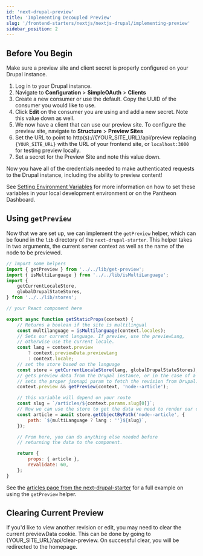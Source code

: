```yaml
---
id: 'next-drupal-preview'
title: 'Implementing Decoupled Preview'
slug: '/frontend-starters/nextjs/nextjs-drupal/implementing-preview'
sidebar_position: 2
---
```


## Before You Begin

Make sure a preview site and client secret is properly configured on your Drupal
instance.

1. Log in to your Drupal instance.
1. Navigate to **Configuration** > **SimpleOAuth** > **Clients**
1. Create a new consumer or use the default. Copy the UUID of the consumer you
   would like to use.
1. Click **Edit** on the consumer you are using and add a new secret. Note this
   value down as well.
1. We now have a client that can use our preview site. To configure the preview
   site, navigate to **Structure** > **Preview Sites**
1. Set the URL to point to http(s)://{YOUR_SITE_URL}/api/preview replacing
   `{YOUR_SITE_URL}` with the URL of your frontend site, or `localhost:3000` for
   testing preview locally.
1. Set a secret for the Preview Site and note this value down.

Now you have all of the credentials needed to make authenticated requests to the
Drupal instance, including the ability to preview content!

See [Setting Environment Variables](./setting-environment-variables.md) for more
information on how to set these variables in your local development environment
or on the Pantheon Dashboard.

## Using `getPreview`

Now that we are set up, we can implement the `getPreview` helper, which can be
found in the `lib` directory of the `next-drupal-starter`. This helper takes in
two arguments, the current server context as well as the name of the node to be
previewed.

```js
// Import some helpers
import { getPreview } from '../../lib/get-preview';
import { isMultiLanguage } from '../../lib/isMultiLanguage';
import {
	getCurrentLocaleStore,
	globalDrupalStateStores,
} from '../../lib/stores';

// your React component here

export async function getStaticProps(context) {
	// Returns a boolean if the site is multilingual
	const multilanguage = isMultilanguage(context.locales);
	// Sets our current language. If preview, use the previewLang,
	// otherwise use the current locale.
	const lang = context.preview
		? context.previewData.previewLang
		: context.locale;
	// set the store based on the language
	const store = getCurrentLocaleStore(lang, globalDrupalStateStores);
	// gets preview data from the Drupal instance, or in the case of a revision,
	// sets the proper jsonapi param to fetch the revision from Drupal.
	context.preview && getPreview(context, 'node--article');

	// this variable will depend on your route
	const slug = `/articles/${context.params.slug[0]}`;
	// Now we can use the store to get the data we need to render our component
	const article = await store.getObjectByPath('node--article', {
		path: `${multiLanguage ? lang : ''}${slug}`,
	});

	// From here, you can do anything else needed before
	// returning the data to the component.

	return {
		props: { article },
		revalidate: 60,
	};
}
```

See the
[articles page from the next-drupal-starter](https://github.com/pantheon-systems/decoupled-kit-js/tree/canary/starters/next-drupal-starter/pages/articles/[...slug].js#L64)
for a full example on using the `getPreview` helper.

## Clearing Current Preview

If you'd like to view another revision or edit, you may need to clear the
current previewData cookie. This can be done by going to
{YOUR_SITE_URL}/api/clear-preview. On successful clear, you will be redirected
to the homepage.
